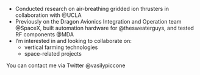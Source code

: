 - Conducted research on air-breathing gridded ion thrusters in collaboration with @UCLA
- Previously on the Dragon Avionics Integration and Operation team @SpaceX, built automation hardware for @thesweaterguys, and tested RF components @MDA 
- I’m interested in and looking to collaborate on:
  - vertical farming technologies
  - space-related projects

You can contact me via Twitter @vasilypiccone

<!---
Vasily-Piccone/Vasily-Piccone is a ✨ special ✨ repository because its `README.md` (this file) appears on your GitHub profile.
You can click the Preview link to take a look at your changes.
--->
